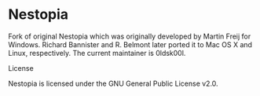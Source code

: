 # Nestopia

Fork of original Nestopia which was originally developed by Martin Freij for Windows. Richard Bannister and R. Belmont later ported it to Mac OS X and Linux, respectively. The current maintainer is 0ldsk00l.

License

Nestopia is licensed under the GNU General Public License v2.0.
 
